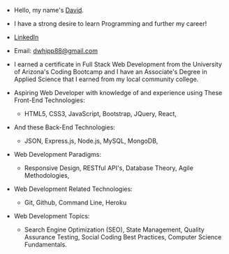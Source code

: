 - Hello, my name's [David](https://www.linkedin.com/in/david-w-079841213/).
- I have a strong desire to learn Programming and further my career!

- [LinkedIn](https://www.linkedin.com/in/david-w-079841213/)
- Email: dwhipp88@gmail.com
- I earned a certificate in Full Stack Web Development from the University of Arizona's Coding Bootcamp and I have an Associate's Degree in Applied Science that I earned from my local community college. 
- Aspiring Web Developer with knowledge of and experience using These Front-End Technologies:
  - HTML5, CSS3, JavaScript, Bootstrap, JQuery, React,
- And these Back-End Technologies:
  - JSON, Express.js, Node.js, MySQL, MongoDB, 
- Web Development Paradigms:
  - Responsive Design, RESTful API's, Database Theory, Agile Methodologies,
- Web Development Related Technologies:
  - Git, Github, Command Line, Heroku 
- Web Development Topics: 
  - Search Engine Optimization (SEO), State Management, Quality Assurance Testing, Social Coding Best Practices, Computer Science Fundamentals.

<!---
D-Whipp/D-Whipp is a ✨ special ✨ repository because its `README.md` (this file) appears on your GitHub profile.
You can click the Preview link to take a look at your changes.
--->
